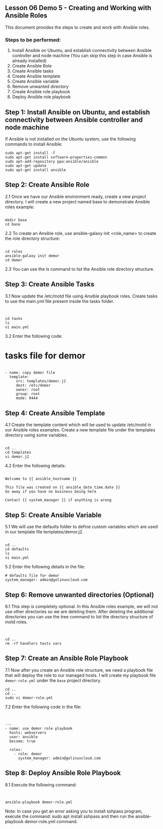 ## Lesson 06 Demo 5 - Creating and Working with Ansible Roles

This document provides the steps to create and work with Ansible roles.

### Steps to be performed:

1. Install Ansible on Ubuntu, and establish connectivity between Ansible controller and node machine (You can skip this step in case Ansible is already installed)
2. Create Ansible Role
3. Create Ansible tasks
4. Create Ansible template
5. Create Ansible variable
6. Remove unwanted directory
7. Create Ansible role playbook
8. Deploy Ansible role playbook

## Step 1: Install Ansible on Ubuntu, and establish connectivity between Ansible controller and node machine 

If Ansible is not installed on the Ubuntu system, use the following commands to install Ansible:

```
sudo apt-get install -f
sudo apt-get install software-properties-common
sudo apt-add-repository ppa:ansible/ansible
sudo apt-get update
sudo apt-get install ansible
```

## Step 2: Create Ansible Role
 2.1 Once we have our Ansible environment ready, create a new project directory. I will create a new project named base to demonstrate Ansible roles example:



```

mkdir base
cd base
```

2.2 To create an Ansible role, use ansible-galaxy init <role_name> to create the role directory structure:

```

cd roles
ansible-galaxy init demor
cd demor
```


2.3 You can use the ls command to list the Ansible role directory structure.

## Step 3: Create Ansible Tasks
3.1 Now update the /etc/motd file using Ansible playbook roles. Create tasks to use the main.yml file present inside the tasks folder.


```


cd tasks
ls
vi main.yml
```

3.2 Enter the following code:


# tasks file for demor
```

- name: copy demor file
  template:
     src: templates/demor.j2
     dest: /etc/demor
     owner: root
     group: root
     mode: 0444
```

## Step 4: Create Ansible Template
4.1 Create the template content which will be used to update /etc/motd in our Ansible roles examples. Create a new template file under the templates directory using some variables.



```

cd ..
cd templates
vi demor.j2
```

4.2 Enter the following details:


```

Welcome to {{ ansible_hostname }}

This file was created on {{ ansible_date_time.date }}
Go away if you have no business being here

Contact {{ system_manager }} if anything is wrong
```

## Step 5: Create Ansible Variable
5.1 We will use the defaults folder to define custom variables which are used in our template file templates/demor.j2.



```

cd ..
cd defaults
ls
vi main.yml
```

5.2 Enter the following details in the file:

```
# defaults file for demor
system_manager: admin@golinuxcloud.com
```

## Step 6: Remove unwanted directories (Optional)
6.1 This step is completely optional. In this Ansible roles example, we will not use other directories so we are deleting them. After deleting the additional directories you can use the tree command to list the directory structure of motd roles.


```


cd ..
rm -rf handlers tests vars
```


## Step 7: Create an Ansible Role Playbook

7.1 Now after you create an Ansible role structure, we need a playbook file that will deploy the role to our managed hosts. I will create my playbook file `demor-role.yml` under the `base` project directory.

```
cd ..
cd ..
sudo vi demor-role.yml
```


7.2 Enter the following code in the file:

```


---
- name: use demor role playbook
  hosts: webservers
  user: ansible
  become: true

  roles:
    - role: demor
      system_manager: admin@golinuxcloud.com
```

## Step 8: Deploy Ansible Role Playbook
8.1 Execute the following command:


```


ansible-playbook demor-role.yml
```

Note: In case you get an error asking you to install sshpass program, execute the command: sudo apt install sshpass and then run the ansible-playbook demor-role.yml command.




